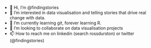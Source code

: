 - 👋 Hi, I’m @findingstories
- 👀 I’m interested in data visualisation and telling stories that drive real change with data.
- 🌱 I’m currently learning git, forever learning R.
- 💞️ I’m looking to collaborate on data visualisation projects
- 📫 How to reach me on linkedin (search rossdurston) or twitter (@findingstories)

<!---
findingstories/findingstories is a ✨ special ✨ repository because its `README.md` (this file) appears on your GitHub profile.
You can click the Preview link to take a look at your changes.
--->
